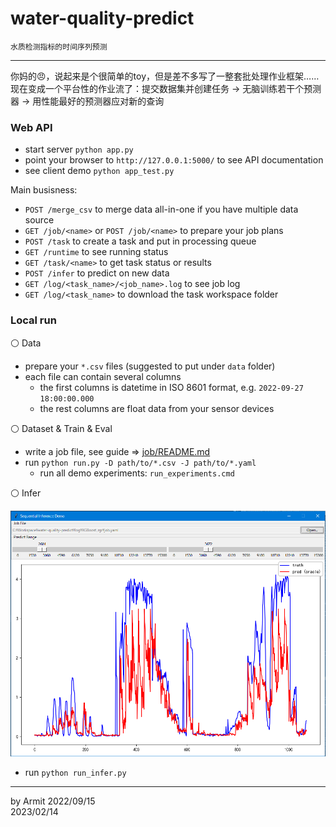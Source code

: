 # water-quality-predict

    水质检测指标的时间序列预测

----

你妈的😠，说起来是个很简单的toy，但是差不多写了一整套批处理作业框架……  
现在变成一个平台性的作业流了：提交数据集并创建任务 -> 无脑训练若干个预测器 -> 用性能最好的预测器应对新的查询  


### Web API

- start server `python app.py`
- point your browser to `http://127.0.0.1:5000/` to see API documentation
- see client demo `python app_test.py`

Main busisness:

- `POST /merge_csv` to merge data all-in-one if you have multiple data source
- `GET /job/<name>` or `POST /job/<name>` to prepare your job plans
- `POST /task` to create a task and put in processing queue
- `GET /runtime` to see running status
- `GET /task/<name>` to get task status or results 
- `POST /infer` to predict on new data
- `GET /log/<task_name>/<job_name>.log` to see job log
- `GET /log/<task_name>` to download the task workspace folder


### Local run

⚪ Data

- prepare your `*.csv` files (suggested to put under `data` folder)
- each file can contain several columns
  - the first columns is datetime in ISO 8601 format, e.g. `2022-09-27 18:00:00.000`
  - the rest columns are float data from your sensor devices

⚪ Dataset & Train & Eval

- write a job file, see guide => [job/README.md](job/README.md)
- run `python run.py -D path/to/*.csv -J path/to/*.yaml`
  - run all demo experiments: `run_experiments.cmd`

⚪ Infer

![demo](img/demo.png)

- run `python run_infer.py`


----
by Armit
2022/09/15  
2023/02/14  

